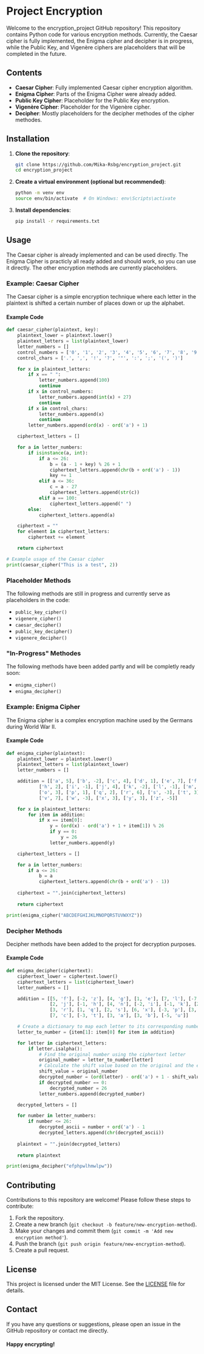 # Project Encryption

Welcome to the encryption_project GitHub repository! This repository contains Python code for various encryption methods. Currently, the Caesar cipher is fully implemented, the Enigma cipher and decipher is in progress, while the Public Key, and Vigenère ciphers are placeholders that will be completed in the future.

## Contents

- **Caesar Cipher**: Fully implemented Caesar cipher encryption algorithm.
- **Enigma Cipher**: Parts of the Enigma Cipher were already added.
- **Public Key Cipher**: Placeholder for the Public Key encryption.
- **Vigenère Cipher**: Placeholder for the Vigenère cipher.
- **Decipher**: Mostly placeholders for the decipher methodes of the cipher methodes.

## Installation

1. **Clone the repository**:
   ```sh
   git clone https://github.com/Mika-Rsbg/encryption_project.git
   cd encryption_project
   ```

2. **Create a virtual environment (optional but recommended)**:
   ```sh
   python -m venv env
   source env/bin/activate  # On Windows: env\Scripts\activate
   ```

3. **Install dependencies**:
   ```sh
   pip install -r requirements.txt
   ```

## Usage

The Caesar cipher is already implemented and can be used directly. The Enigma Cipher is practicly all ready added and should work, so you can use it directly. The other encryption methods are currently placeholders.

### Example: Caesar Cipher

The Caesar cipher is a simple encryption technique where each letter in the plaintext is shifted a certain number of places down or up the alphabet.

#### Example Code

```python
def caesar_cipher(plaintext, key):
    plaintext_lower = plaintext.lower()
    plaintext_letters = list(plaintext_lower)
    letter_numbers = []
    control_numbers = ['0', '1', '2', '3', '4', '5', '6', '7', '8', '9']
    control_chars = ['.', ',', '!', '?', '"', ':', ';', '(', ')']

    for x in plaintext_letters:
        if x == " ":
            letter_numbers.append(100)
            continue
        if x in control_numbers:
            letter_numbers.append(int(x) + 27)
            continue
        if x in control_chars:
            letter_numbers.append(x)
            continue
        letter_numbers.append(ord(x) - ord('a') + 1)

    ciphertext_letters = []

    for a in letter_numbers:
        if isinstance(a, int):
            if a <= 26:
                b = (a - 1 + key) % 26 + 1
                ciphertext_letters.append(chr(b + ord('a') - 1))
                key += 1
            elif a <= 36:
                c = a - 27
                ciphertext_letters.append(str(c))
            elif a == 100:
                ciphertext_letters.append(" ")
        else:
            ciphertext_letters.append(a)

    ciphertext = ""
    for element in ciphertext_letters:
        ciphertext += element

    return ciphertext

# Example usage of the Caesar cipher
print(caesar_cipher("This is a test", 2))
```

### Placeholder Methods

The following methods are still in progress and currently serve as placeholders in the code:

- `public_key_cipher()`
- `vigenere_cipher()`
- `caesar_decipher()`
- `public_key_decipher()`
- `vigenere_decipher()`

### "In-Progress" Methodes

The following methods have been added partly and will be completly ready soon:

- `enigma_cipher()`
- `enigma_decipher()`

### Example: Enigma Cipher

The Enigma cipher is a complex encryption machine used by the Germans during World War II.

#### Example Code

```python
def enigma_cipher(plaintext):
    plaintext_lower = plaintext.lower()
    plaintext_letters = list(plaintext_lower)
    letter_numbers = []

    addition = [['a', 5], ['b', -2], ['c', 4], ['d', 1], ['e', 7], ['f', -7], ['g', -3], 
            ['h', 2], ['i', -1], ['j', 4], ['k', -2], ['l', -1], ['m', 2], ['n', -1], 
            ['o', 3], ['p', 1], ['q', 2], ['r', 6], ['s', -3], ['t', 3], ['u', 1], 
            ['v', 7], ['w', -3], ['x', 3], ['y', 3], ['z', -5]]

    for x in plaintext_letters:
        for item in addition:
            if x == item[0]:
                y = (ord(x) - ord('a') + 1 + item[1]) % 26
                if y == 0:
                    y = 26
                letter_numbers.append(y)

    ciphertext_letters = []

    for a in letter_numbers:
        if a <= 26:
            b = a
            ciphertext_letters.append(chr(b + ord('a') - 1))
    
    ciphertext = "".join(ciphertext_letters)
    
    return ciphertext

print(enigma_cipher("ABCDEFGHIJKLMNOPQRSTUVWXYZ"))
```

### Decipher Methods

Decipher methods have been added to the project for decryption purposes.

#### Example Code

```python
def enigma_decipher(ciphertext):
    ciphertext_lower = ciphertext.lower()
    ciphertext_letters = list(ciphertext_lower)
    letter_numbers = []

    addition = [[5, 'f'], [-2, 'z'], [4, 'g'], [1, 'e'], [7, 'l'], [-7, 'y'], [-3, 'd'],
                [2, 'j'], [-1, 'h'], [4, 'n'], [-2, 'i'], [-1, 'k'], [2, 'o'], [-1, 'm'],
                [3, 'r'], [1, 'q'], [2, 's'], [6, 'x'], [-3, 'p'], [3, 'w'], [1, 'v'],
                [7, 'c'], [-3, 't'], [3, 'a'], [3, 'b'], [-5, 'u']]

    # Create a dictionary to map each letter to its corresponding number
    letter_to_number = {item[1]: item[0] for item in addition}

    for letter in ciphertext_letters:
        if letter.isalpha():
            # Find the original number using the ciphertext letter
            original_number = letter_to_number[letter]
            # Calculate the shift value based on the original and the encrypted letter
            shift_value = original_number
            decrypted_number = (ord(letter) - ord('a') + 1 - shift_value) % 26
            if decrypted_number == 0:
                decrypted_number = 26
            letter_numbers.append(decrypted_number)

    decrypted_letters = []

    for number in letter_numbers:
        if number <= 26:
            decrypted_ascii = number + ord('a') - 1
            decrypted_letters.append(chr(decrypted_ascii))
    
    plaintext = "".join(decrypted_letters)
    
    return plaintext

print(enigma_decipher("efphpwlhmwlpw"))
```

## Contributing

Contributions to this repository are welcome! Please follow these steps to contribute:

1. Fork the repository.
2. Create a new branch (`git checkout -b feature/new-encryption-method`).
3. Make your changes and commit them (`git commit -m 'Add new encryption method'`).
4. Push the branch (`git push origin feature/new-encryption-method`).
5. Create a pull request.
   
## License

This project is licensed under the MIT License. See the <a href="/Mika-Rsbg/project_encryption/blob/main/LICENSE">LICENSE</a> file for details.

## Contact

If you have any questions or suggestions, please open an issue in the GitHub repository or contact me directly.

#### Happy encrypting!
